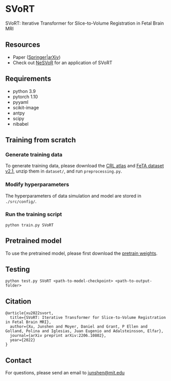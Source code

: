 # SVoRT
SVoRT: Iterative Transformer for Slice-to-Volume Registration in Fetal Brain MRI

## Resources

- Paper ([Springer](https://link.springer.com/chapter/10.1007/978-3-031-16446-0_1)|[arXiv](https://arxiv.org/abs/2206.10802))
- Check out [NeSVoR](https://github.com/daviddmc/NeSVoR) for an application of SVoRT

## Requirements

- python 3.9
- pytorch 1.10
- pyyaml
- scikit-image
- antpy
- scipy
- nibabel

## Training from scratch

### Generate training data

To generate training data, please download the [CRL atlas](http://crl.med.harvard.edu/research/fetal_brain_atlas/) and [FeTA dataset v2.1](http://neuroimaging.ch/feta), unzip them in ```dataset/```, and run ```preprocessing.py```.

### Modify hyperparameters

The hyperparameters of data simulation and model are stored in ```./src/config/```.

### Run the training script

```python train.py SVoRT```

## Pretrained model

To use the pretrained model, please first download the [pretrain weights](https://zenodo.org/record/7121298#.YzS4R3bML-g).

## Testing

```python test.py SVoRT <path-to-model-checkpoint> <path-to-output-folder>```

## Citation

```
@article{xu2022svort,
  title={SVoRT: Iterative Transformer for Slice-to-Volume Registration in Fetal Brain MRI},
  author={Xu, Junshen and Moyer, Daniel and Grant, P Ellen and Golland, Polina and Iglesias, Juan Eugenio and Adalsteinsson, Elfar},
  journal={arXiv preprint arXiv:2206.10802},
  year={2022}
}
```

## Contact

For questions, please send an email to junshen@mit.edu
